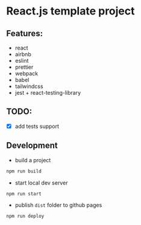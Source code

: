 # React.js template project

## Features:

- react
- airbnb
- eslint
- prettier
- webpack
- babel
- tailwindcss
- jest + react-testing-library

## TODO:

- [x] add tests support

## Development

- build a project

```bash
npm run build
```

- start local dev server

```bash
npm run start
```

- publish `dist` folder to github pages

```bash
npm run deploy
```
